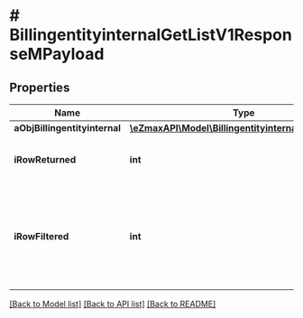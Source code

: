 # # BillingentityinternalGetListV1ResponseMPayload

## Properties

Name | Type | Description | Notes
------------ | ------------- | ------------- | -------------
**aObjBillingentityinternal** | [**\eZmaxAPI\Model\BillingentityinternalListElement[]**](BillingentityinternalListElement.md) |  |
**iRowReturned** | **int** | The number of rows returned |
**iRowFiltered** | **int** | The number of rows matching your filters (if any) or the total number of rows |

[[Back to Model list]](../../README.md#models) [[Back to API list]](../../README.md#endpoints) [[Back to README]](../../README.md)
